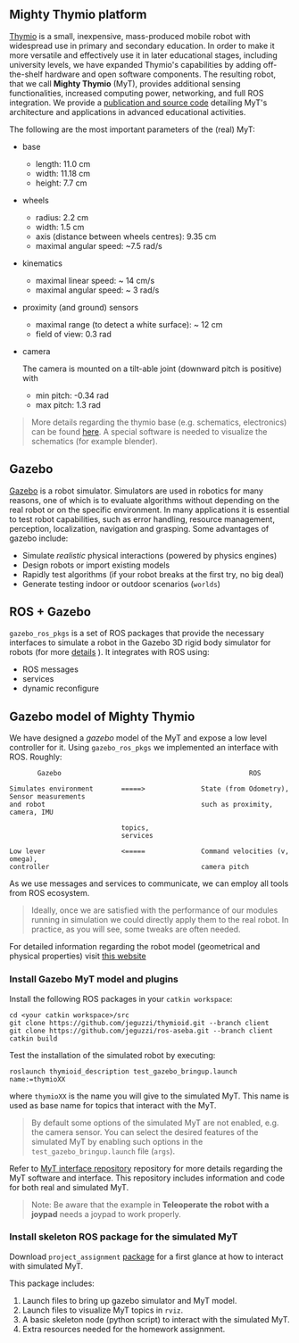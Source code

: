 ## Mighty Thymio platform

[Thymio](https://www.thymio.org/home-en:home) is a small, inexpensive, mass-produced mobile robot with widespread use in primary and secondary education. In order to make it more versatile and effectively use it in later educational stages, including university levels, we have expanded Thymio's capabilities by adding off-the-shelf hardware and open software components. The resulting robot, that we call **Mighty Thymio** (MyT), provides additional sensing functionalities, increased computing power, networking, and full ROS integration.  We provide a [publication and source code](https://github.com/jeguzzi/mighty-thymio) detailing MyT's architecture and applications in advanced educational activities.

The following are the most important parameters of the (real) MyT:

* base

  - length: 11.0 cm
  - width: 11.18 cm
  - height: 7.7 cm

* wheels

  - radius: 2.2 cm
  - width: 1.5 cm
  - axis (distance between wheels centres): 9.35 cm
  - maximal angular speed: ~7.5 rad/s

* kinematics

  - maximal linear speed: ~ 14 cm/s
  - maximal angular speed: ~ 3 rad/s

* proximity (and ground) sensors

  - maximal range (to detect a white surface): ~ 12 cm
  - field of view: 0.3 rad

* camera

  The camera is mounted on a tilt-able joint (downward pitch is positive) with

  - min pitch: -0.34 rad
  - max pitch: 1.3 rad


> More details regarding the thymio base (e.g. schematics, electronics) can be found [here](https://www.thymio.org/en:thymiospecifications). A special software is needed to visualize the schematics (for example blender).

## Gazebo

[Gazebo](http://gazebosim.org/) is a robot simulator. Simulators are used in robotics for many reasons, one of which is to evaluate algorithms without depending on the real robot or on the specific environment. In many applications it is essential to test robot capabilities, such as error handling, resource management, perception, localization, navigation and grasping.
Some advantages of gazebo include:

* Simulate *realistic* physical interactions (powered by physics engines)
* Design robots or import existing models
* Rapidly test algorithms (if your robot breaks at the first try, no big deal)
* Generate testing indoor or outdoor scenarios (`worlds`)

## ROS + Gazebo

`gazebo_ros_pkgs` is a set of ROS packages that provide the necessary interfaces to simulate a robot in the Gazebo 3D rigid body simulator for robots (for more [details](http://gazebosim.org/tutorials?cat=connect_ros) ). It integrates with ROS using:

* ROS messages
* services
* dynamic reconfigure

## Gazebo model of Mighty Thymio

We have designed a *gazebo* model of the MyT and expose a low level controller for it. Using `gazebo_ros_pkgs` we implemented an interface with ROS. Roughly:

```
       Gazebo                                               ROS

Simulates environment       =====>              State (from Odometry), Sensor measurements
and robot                                       such as proximity, camera, IMU

                            topics,
                            services

Low lever                   <=====              Command velocities (v, omega),
controller                                      camera pitch
```

As we use messages and services to communicate, we can employ all tools from ROS ecosystem.

> Ideally, once we are satisfied with the performance of our modules
> running in simulation we could directly apply them to the real robot.
> In practice, as you will see, some tweaks are often needed.

For detailed information regarding the robot model (geometrical and physical properties) visit [this website](https://github.com/jeguzzi/mighty-thymio/blob/master/client.md#robot-parameters)


### Install Gazebo MyT model and plugins

Install the following ROS packages in your `catkin workspace`:

```
cd <your catkin workspace>/src
git clone https://github.com/jeguzzi/thymioid.git --branch client
git clone https://github.com/jeguzzi/ros-aseba.git --branch client
catkin build
```

Test the installation of the simulated robot by executing:

`roslaunch thymioid_description test_gazebo_bringup.launch name:=thymioXX`

where `thymioXX` is the name you will give to the simulated MyT. This name is used as base name for topics that interact with the MyT.

> By default some options of the simulated MyT are not enabled, e.g. the camera sensor. You can select the desired features of the simulated MyT by enabling such options in the `test_gazebo_bringup.launch` file (`args`).


Refer to [MyT interface repository](https://github.com/jeguzzi/mighty-thymio/blob/master/client.md) repository for more details regarding the MyT software and interface. This repository includes information and code for both real and simulated MyT.

> Note: Be aware that the example in **Teleoperate the robot with a joypad** needs a joypad to work properly.

### Install skeleton ROS package for the simulated MyT

Download `project_assignment` [package](https://github.com/romarcg/project_assignment) for a first glance at how to interact with simulated MyT.

This package includes:
1. Launch files to bring up gazebo simulator and MyT model.
2. Launch files to visualize MyT topics in `rviz`.
3. A basic skeleton node (python script) to interact with the simulated MyT.
4. Extra resources needed for the homework assignment.

